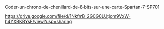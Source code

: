  Coder-un-chrono-de-chenillard-de-8-bits-sur-une-carte-Spartan-7-SP701
 
 https://drive.google.com/file/d/1NkfmB_2G0G0LUtjom9VxW-h4YXBKBYsF/view?usp=sharing

